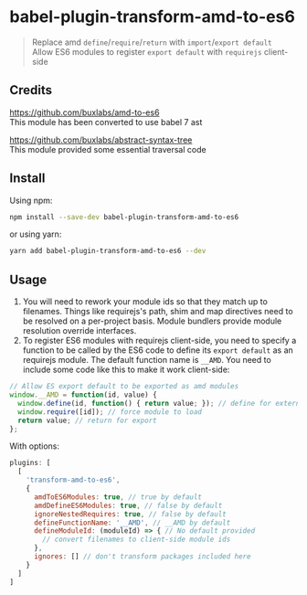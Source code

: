 # babel-plugin-transform-amd-to-es6

> Replace amd `define`/`require`/`return` with `import`/`export default`  
> Allow ES6 modules to register `export default` with `requirejs` client-side  

## Credits

https://github.com/buxlabs/amd-to-es6  
This module has been converted to use babel 7 ast  

https://github.com/buxlabs/abstract-syntax-tree  
This module provided some essential traversal code  

## Install

Using npm:

```sh
npm install --save-dev babel-plugin-transform-amd-to-es6
```

or using yarn:

```sh
yarn add babel-plugin-transform-amd-to-es6 --dev
```

## Usage

1. You will need to rework your module ids so that they match up to filenames.
Things like requirejs's path, shim and map directives need to be resolved on a per-project basis.
Module bundlers provide module resolution override interfaces.
2. To register ES6 modules with requirejs client-side, you need to specify a function to be
called by the ES6 code to define its `export default` as an requirejs module. The default function name is `__AMD`.
You need to include some code like this to make it work client-side:
```js
// Allow ES export default to be exported as amd modules
window.__AMD = function(id, value) {
  window.define(id, function() { return value; }); // define for external use
  window.require([id]); // force module to load
  return value; // return for export
};
```
With options:
```js
plugins: [
  [
    'transform-amd-to-es6',
    {
      amdToES6Modules: true, // true by default
      amdDefineES6Modules: true, // false by default
      ignoreNestedRequires: true, // false by default
      defineFunctionName: '__AMD', // __AMD by default
      defineModuleId: (moduleId) => { // No default provided
        // convert filenames to client-side module ids
      },
      ignores: [] // don't transform packages included here
    }
  ]
]
```

